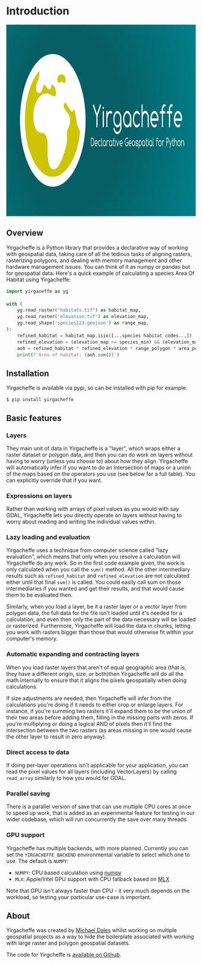 # Introduction

<img src="assets/yirgacheffe-banner.svg" alt="Description" width="1020" height="510">

## Overview

Yirgacheffe is a Python library that provides a declarative way of working with geospatial data, taking care of all the tedious tasks of aligning rasters, rasterizing polygons, and dealing with memory management and other hardware management issues. You can think of it as numpy or pandas but for geospatial data. Here's a quick example of calculating a species Area Of Habitat using Yirgacheffe:

```python
import yirgaceffe as yg

with (
    yg.read_raster("habitats.tif") as habitat_map,
    yg.read_raster('elevation.tif') as elevation_map,
    yg.read_shape('species123.geojson') as range_map,
):
    refined_habitat = habitat_map.isin([...species habitat codes...])
    refined_elevation = (elevation_map >= species_min) && (elevation_map <= species_max)
    aoh = refined_habitat * refined_elevation * range_polygon * area_per_pixel_map
    print(f'Area of habitat: {aoh.sum()}')
```

## Installation

Yirgacheffe is available via pypi, so can be installed with pip for example:

```SystemShell
$ pip install yirgacheffe
```

## Basic features

### Layers

They main unit of data in Yirgacheffe is a "layer", which wraps either a raster dataset or polygon data, and then you can do work on layers without having to worry (unless you choose to) about how they align. Yirgacheffe will automatically infer if you want to do an intersection of maps or a union of the maps based on the operators you use (see below for a full table). You can explicitly override that if you want.

### Expressions on layers

Rather than working with arrays of pixel values as you would with say GDAL, Yirgacheffe lets you directly operate on layers without having to worry about reading and writing the individual values within.

### Lazy loading and evaluation

Yirgacheffe uses a technique from computer science called "lazy evaluation", which means that only when you resolve a calculation will Yirgacheffe do any work. So in the first code example given, the work is only calculated when you call the `sum()` method. All the other intermediary results such as `refined_habitat` and `refined_elevation` are not calculated either until that final `sum()` is called. You could easily call sum on those intermediaries if you wanted and get their results, and that would cause them to be evaluated then.

Similarly, when you load a layer, be it a raster layer or a vector layer from polygon data, the full data for the file isn't loaded until it's needed for a calculation, and even then only the part of the data necessary will be loaded or rasterized. Furthermore, Yirgacheffe will load the data in chunks, letting you work with rasters bigger than those that would otherwise fit within your computer's memory.

### Automatic expanding and contracting layers

When you load raster layers that aren't of equal geographic area (that is, they have a different origin, size, or both)then Yirgacheffe will do all the math internally to ensure that it aligns the pixels geospatially when doing calculations.

If size adjustments are needed, then Yirgacheffe will infer from the calculations you're doing if it needs to either crop or enlarge layers. For instance, if you're summing two rasters it'll expand them to be the union of their two areas before adding them, filling in the missing parts with zeros. If you're multiplying or doing a logical AND of pixels then it'll find the intersection between the two rasters (as areas missing in one would cause the other layer to result in zero anyway).

### Direct access to data

If doing per-layer operations isn't applicable for your application, you can read the pixel values for all layers (including VectorLayers) by calling `read_array` similarly to how you would for GDAL.

### Parallel saving

There is a parallel version of save that can use multiple CPU cores at once to speed up work, that is added as an experimental feature for testing in our wider codebase, which will run concurrently the save over many threads.

### GPU support

Yirgacheffe has multiple backends, with more planned. Currently you can set the `YIRGACHEFFE_BACKEND` environmental variable to select which one to use. The default is `NUMPY`:

* `NUMPY`: CPU based calculation using [numpy](https://numpy.org/)
* `MLX`: Apple/Intel GPU support with CPU fallback based on [MLX](https://ml-explore.github.io/mlx/build/html/index.html)

Note that GPU isn't always faster than CPU - it very much depends on the workload, so testing your particular use-case is important.

## About

Yirgacheffe was created by [Michael Dales](https://digitalflapjack.com/) whilst working on multiple geospatial projects as a way to hide the boilerplate associated with working with large raster and polygon geospatial datasets.

The code for Yirgcheffe is [available on Github](https://github.com/quantifyearth/yirgacheffe/).
